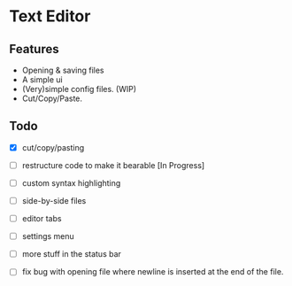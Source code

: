 # Text Editor

## Features

 * Opening & saving files
 * A simple ui
 * (Very)simple config files. (WIP)
 * Cut/Copy/Paste.

## Todo
 * [x] cut/copy/pasting
 * [ ] restructure code to make it bearable [In Progress]
 * [ ] custom syntax highlighting
 * [ ] side-by-side files
 * [ ] editor tabs
 * [ ] settings menu
 * [ ] more stuff in the status bar
 * [ ] fix bug with opening file where newline is inserted at the end of the file.


